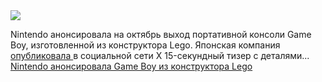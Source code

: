 <!--2025-01-10 10:06:34-->
<div class="yb">
  <div class="rss smaller1 habr"><img src="https://habrastorage.org/webt/fc/xs/n-/fcxsn-lszrjuthh_qgp0ltzaeru.jpeg" /><p>Nintendo анонсировала на октябрь выход портативной консоли Game Boy, изготовленной из конструктора Lego. Японская компания <a href="https://x.com/NintendoAmerica/status/1877400996462166302" rel="noopener noreferrer nofollow">опубликовала </a>в социальной сети X 15-секундный тизер с деталями... <br><a class="light" href="https://habr.com/ru/news/872766/?utm_source=habrahabr&utm_medium=rss&utm_campaign=872766">Nintendo анонсировала Game Boy из конструктора Lego</a></div>
</div>
